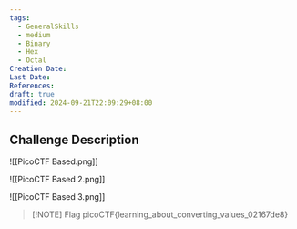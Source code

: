 ```yaml
---
tags:
  - GeneralSkills
  - medium
  - Binary
  - Hex
  - Octal
Creation Date: 
Last Date: 
References: 
draft: true
modified: 2024-09-21T22:09:29+08:00
---
```

## Challenge Description

![[PicoCTF Based.png]]


![[PicoCTF Based 2.png]]

![[PicoCTF Based 3.png]]



> [!NOTE] Flag
> picoCTF{learning_about_converting_values_02167de8}